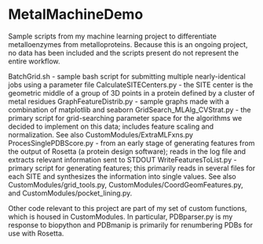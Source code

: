 # MetalMachineDemo
Sample scripts from my machine learning project to differentiate metalloenzymes from metalloproteins. Because this is an ongoing project, no data has been included and the scripts present do not represent the entire workflow.

BatchGrid.sh - sample bash script for submitting multiple nearly-identical jobs using a parameter file
CalculateSITECenters.py - the SITE center is the geometric middle of a group of 3D points in a protein defined by a cluster of metal residues
GraphFeatureDistrib.py - sample graphs made with a combination of matplotlib and seaborn
GridSearch_MLAlg_CVStrat.py - the primary script for grid-searching parameter space for the algorithms we decided to implement on this data; includes feature scaling and normalization. See also CustomModules/ExtraMLFxns.py
ProcesSinglePDBScore.py - from an early stage of generating features from the output of Rosetta (a protein design software); reads in the log file and extracts relevant information sent to STDOUT
WriteFeaturesToList.py - primary script for generating features; this primarily reads in several files for each SITE and synthesizes the information into single values. See also CustomModules/grid_tools.py, CustomModules/CoordGeomFeatures.py, and CustomModules/pocket_lining.py.

Other code relevant to this project are part of my set of custom functions, which is housed in CustomModules. In particular, PDBparser.py is my response to biopython and PDBmanip is primarily for renumbering PDBs for use with Rosetta.
